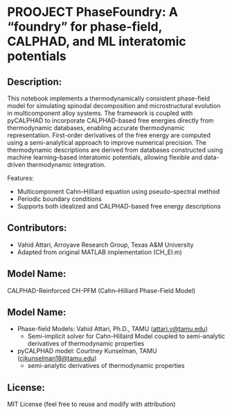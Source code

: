 PROOJECT PhaseFoundry: A “foundry” for phase-field, CALPHAD, and ML interatomic potentials 
====================================

Description:
-------------
This notebook implements a thermodynamically consistent phase-field model for simulating spinodal decomposition and microstructural evolution in multicomponent alloy systems. The framework is coupled with pyCALPHAD to incorporate CALPHAD-based free energies directly from thermodynamic databases, enabling accurate thermodynamic representation. First-order derivatives of the free energy are computed using a semi-analytical approach to improve numerical precision. The thermodynamic descriptions are derived from databases constructed using machine learning–based interatomic potentials, allowing flexible and data-driven thermodynamic integration.

Features:
- Multicomponent Cahn–Hilliard equation using pseudo-spectral method
- Periodic boundary conditions
- Supports both idealized and CALPHAD-based free energy descriptions

Contributors:
-------------
- Vahid Attari, Arroyave Research Group, Texas A&M University
- Adapted from original MATLAB implementation (CH_EI.m)

Model Name:
------------
CALPHAD-Reinforced CH-PFM (Cahn–Hilliard Phase-Field Model)

Model Name:
------------
- Phase-field Models: Vahid Attari, Ph.D., TAMU (attari.v@tamu.edu)
  - Semi-implicit solver for Cahn-Hillaird Model coupled to semi-analytic derivatives of thermodynamic properties
- pyCALPHAD model: Courtney Kunselman, TAMU (cjkunselman18@tamu.edu)
  - semi-analytic derivatives of thermodynamic properties

License:
---------
MIT License (feel free to reuse and modify with attribution)
